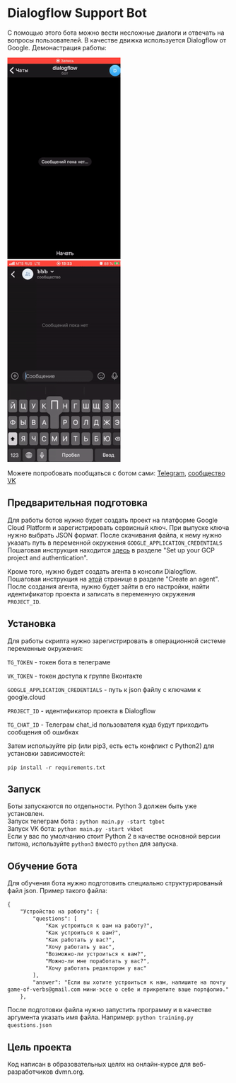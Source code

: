 # Dialogflow Support Bot

С помощью этого бота можно вести несложные диалоги и отвечать на вопросы пользователей. В качестве движка используется Dialogflow от Google.
Демонастрация работы:

![](telegram_small.gif) ![](vk_small.gif)

Можете попробовать пообщаться с ботом сами:
[Telegram](https://t.me/dialog348_bot), 
[сообщество VK](https://vk.com/club191375658)

## Предварительная подготовка

Для работы ботов нужно будет создать проект на платформе Google Cloud Platform и зарегистрировать сервисный ключ. При выпуске ключа нужно выбрать JSON формат. После скачивания файла, к нему нужно указать путь в переменной окружения ```GOOGLE_APPLICATION_CREDENTIALS``` Пошаговая инструкция находится [здесь](https://cloud.google.com/dialogflow/docs/quick/api) в разделе "Set up your GCP project and authentication".

Кроме того, нужно будет создать агента в консоли Dialogflow. Пошаговая инструкция на [этой](https://cloud.google.com/dialogflow/docs/quick/api) странице в разделе "Create an agent". После создания агента, нужно будет зайти в его настройки, найти идентификатор проекта и записать в переменную окружения ```PROJECT_ID```.

## Установка

Для работы скрипта нужно зарегистрировать в операционной системе переменные окружения:

```TG_TOKEN``` - токен бота в телеграме

 ```VK_TOKEN``` - токен доступа к группе Вконтакте 

 ```GOOGLE_APPLICATION_CREDENTIALS``` - путь к json файлу с ключами к google.cloud

 ```PROJECT_ID``` - идентификатор проекта в Dialogflow
 
 ```TG_CHAT_ID``` - Телеграм chat_id пользователя куда будут приходить сообщения об ошибках

Затем используйте pip (или pip3, есть есть конфликт с Python2) для установки зависимостей:

```pip install -r requirements.txt```

## Запуск

Боты запускаются по отдельности. Python 3 должен быть уже установлен.   
Запуск телеграм бота : ```python main.py -start tgbot```  
Запуск VK бота: ```python main.py -start vkbot```  
Если у вас по умолчанию стоит Python 2 в качестве основной версии питона, используйте ```python3``` вместо ```python``` для запуска.

## Обучение бота

Для обучения бота нужно подготовить специально структурированый файл json. Пример такого файла:
```
{
    "Устройство на работу": {
        "questions": [
            "Как устроиться к вам на работу?",
            "Как устроиться к вам?",
            "Как работать у вас?",
            "Хочу работать у вас",
            "Возможно-ли устроиться к вам?",
            "Можно-ли мне поработать у вас?",
            "Хочу работать редактором у вас"
        ],
        "answer": "Если вы хотите устроиться к нам, напишите на почту game-of-verbs@gmail.com мини-эссе о себе и прикрепите ваше портфолио."
    },
```
После подготовки файла нужно запустить программу и в качестве аргумента указать имя файла. 
Например:
```python training.py questions.json```

## Цель проекта

Код написан в образовательных целях на онлайн-курсе для веб-разработчиков dvmn.org.
